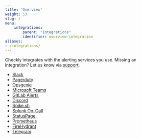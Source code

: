 ```yaml
---
title: 'Overview'
weight: 53
slug: /
menu:
    integrations:
        parent: "Integrations"
        identifier: overview-integration
aliases:
- /integrations/
---
```


Checkly integrates with the alerting services you use. Missing an integration? Let us know via
<a class="open-intercom-link" href="mailto:support@checklyhq.com">support</a>.

* [Slack](/docs/integrations/slack)
* [Pagerduty](/docs/integrations/pagerduty)
* [Opsgenie](/docs/integrations/opsgenie)
* [Microsoft Teams](/docs/integrations/msteams)
* [GitLab Alerts](/docs/integrations/gitlab_alerts)
* [Discord](/docs/integrations/discord)
* [Spike.sh](/docs/integrations/spike)
* [Splunk On-Call](/docs/integrations/splunk_on_call)
* [StatusPage](/docs/integrations/statuspage)
* [Prometheus](/docs/integrations/prometheus)
* [FireHydrant](/docs/integrations/firehydrant)
* [Telegram](/docs/integrations/telegram)
